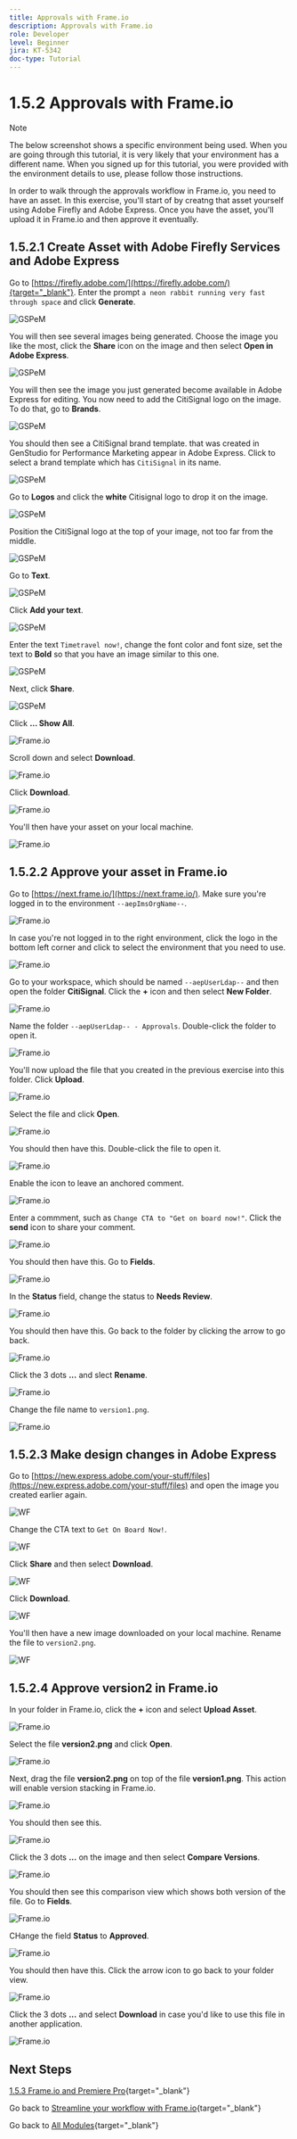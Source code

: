 ```yaml
---
title: Approvals with Frame.io
description: Approvals with Frame.io
role: Developer
level: Beginner
jira: KT-5342
doc-type: Tutorial
---
```

# 1.5.2 Approvals with Frame.io

>[!NOTE]
>
> The below screenshot shows a specific environment being used. When you are going through this tutorial, it is very likely that your environment has a different name. When you signed up for this tutorial, you were provided with the environment details to use, please follow those instructions.

In order to walk through the approvals workflow in Frame.io, you need to have an asset. In this exercise, you'll start of by creatng that asset yourself using Adobe Firefly and Adobe Express. Once you have the asset, you'll upload it in Frame.io and then approve it eventually.

## 1.5.2.1 Create Asset with Adobe Firefly Services and Adobe Express

Go to [https://firefly.adobe.com/](https://firefly.adobe.com/){target="_blank"}. Enter the prompt `a neon rabbit running very fast through space` and click **Generate**.

![GSPeM](./../../workflow-planning/module1.2/images/gsasset1.png)

You will then see several images being generated. Choose the image you like the most, click the **Share** icon on the image and then select **Open in Adobe Express**.

![GSPeM](./../../workflow-planning/module1.2/images/gsasset2.png)

You will then see the image you just generated become available in Adobe Express for editing. You now need to add the CitiSignal logo on the image. To do that, go to **Brands**.

![GSPeM](./../../workflow-planning/module1.2/images/gsasset3.png)

You should then see a CitiSignal brand template. that was created in GenStudio for Performance Marketing appear in Adobe Express. Click to select a brand template which has `CitiSignal` in its name.

![GSPeM](./../../workflow-planning/module1.2/images/gsasset4.png)

Go to **Logos** and click the **white** Citisignal logo to drop it on the image.

![GSPeM](./../../workflow-planning/module1.2/images/gsasset5.png)

Position the CitiSignal logo at the top of your image, not too far from the middle.

![GSPeM](./../../workflow-planning/module1.2/images/gsasset6.png)

Go to **Text**.

![GSPeM](./../../workflow-planning/module1.2/images/gsasset6a.png)

Click **Add your text**.

![GSPeM](./../../workflow-planning/module1.2/images/gsasset6b.png)

Enter the text `Timetravel now!`, change the font color and font size, set the text to **Bold** so that you have an image similar to this one.

![GSPeM](./../../workflow-planning/module1.2/images/gsasset6c.png)

Next, click **Share**.

![GSPeM](./../../workflow-planning/module1.2/images/gsasset7.png)

Click **... Show All**.

![Frame.io](./images/frameioasset1.png)

Scroll down and select **Download**.

![Frame.io](./images/frameioasset2.png)

Click **Download**.

![Frame.io](./images/frameioasset3.png)

You'll then have your asset on your local machine.

![Frame.io](./images/frameioasset4.png)

## 1.5.2.2 Approve your asset in Frame.io

Go to [https://next.frame.io/](https://next.frame.io/). Make sure you're logged in to the environment `--aepImsOrgName--`.

![Frame.io](./images/frameio1.png)

In case you're not logged in to the right environment, click the logo in the bottom left corner and click to select the environment that you need to use.

![Frame.io](./images/frameio2.png)

Go to your workspace, which should be named `--aepUserLdap--` and then open the folder **CitiSignal**. Click the **+** icon and then select **New Folder**.

![Frame.io](./images/frameioappr1.png)

Name the folder `--aepUserLdap-- - Approvals`. Double-click the folder to open it.

![Frame.io](./images/frameioappr2.png)

You'll now upload the file that you created in the previous exercise into this folder. Click **Upload**.

![Frame.io](./images/frameioappr3.png)

Select the file and click **Open**.

![Frame.io](./images/frameioappr4.png)

You should then have this. Double-click the file to open it.

![Frame.io](./images/frameioappr5.png)

Enable the icon to leave an anchored comment.

![Frame.io](./images/frameioappr6.png)

Enter a commment, such as `Change CTA to "Get on board now!"`. Click the **send** icon to share your comment.

![Frame.io](./images/frameioappr7.png)

You should then have this. Go to **Fields**.

![Frame.io](./images/frameioappr8.png)

In the **Status** field, change the status to **Needs Review**.

![Frame.io](./images/frameioappr9.png)

You should then have this. Go back to the folder by clicking the arrow to go back.

![Frame.io](./images/frameioappr10.png)

Click the 3 dots **...** and slect **Rename**.

![Frame.io](./images/frameioappr11.png)

Change the file name to `version1.png`.

![Frame.io](./images/frameioappr12.png)

## 1.5.2.3 Make design changes in Adobe Express

Go to [https://new.express.adobe.com/your-stuff/files](https://new.express.adobe.com/your-stuff/files) and open the image you created earlier again.

![WF](./../../workflow-planning/module1.2/images/wfp25a.png)

Change the CTA text to `Get On Board Now!`.

![WF](./../../workflow-planning/module1.2/images/wfp25b.png)

Click **Share** and then select **Download**.

![WF](./images/frameioasset5.png)

Click **Download**.

![WF](./images/frameioasset6.png)

You'll then have a new image downloaded on your local machine. Rename the file to `version2.png`.

![WF](./images/frameioasset7.png)

## 1.5.2.4 Approve version2 in Frame.io

In your folder in Frame.io, click the **+** icon and select **Upload Asset**.

![Frame.io](./images/frameioappr13.png)

Select the file **version2.png** and click **Open**.

![Frame.io](./images/frameioappr14.png)

Next, drag the file **version2.png** on top of the file **version1.png**. This action will enable version stacking in Frame.io.

![Frame.io](./images/frameioappr15.png)

You should then see this.

![Frame.io](./images/frameioappr16.png)

Click the 3 dots **...** on the image and then select **Compare Versions**.

![Frame.io](./images/frameioappr17.png)

You should then see this comparison view which shows both version of the file. Go to **Fields**.

![Frame.io](./images/frameioappr18.png)

CHange the field **Status** to **Approved**.

![Frame.io](./images/frameioappr19.png)

You should then have this. Click the arrow icon to go back to your folder view.

![Frame.io](./images/frameioappr20.png)

Click the 3 dots **...** and select **Download** in case you'd like to use this file in another application.

![Frame.io](./images/frameioappr21.png)

## Next Steps

[1.5.3 Frame.io and Premiere Pro](./ex3.md){target="_blank"}

Go back to [Streamline your workflow with Frame.io](./frameio.md){target="_blank"}

Go back to [All Modules](./../../../overview.md){target="_blank"}
